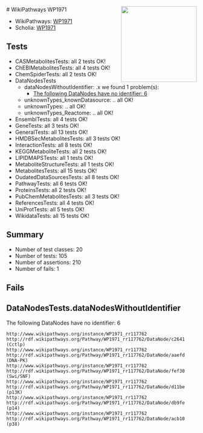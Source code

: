 <img style="float: right; width: 200px" src="https://upload.wikimedia.org/wikipedia/commons/thumb/8/83/Wplogo_with_text_500.png/640px-Wplogo_with_text_500.png" />
# WikiPathways WP1971

* WikiPathways: [WP1971](https://new.wikipathways.org/pathways/WP1971)
* Scholia: [WP1971](https://scholia.toolforge.org/wikipathways/WP1971)
## Tests
* CASMetabolitesTests: all 2 tests OK!
* ChEBIMetabolitesTests: all 4 tests OK!
* ChemSpiderTests: all 2 tests OK!
* DataNodesTests
    * dataNodesWithoutIdentifier: .x we found 1 problem(s):
        * [The following DataNodes have no identifier: 6](#d2d32fa5)
    * unknownTypes_knownDatasource: .. all OK!
    * unknownTypes: .. all OK!
    * unknownTypes_Reactome: .. all OK!
* EnsemblTests: all 4 tests OK!
* GeneTests: all 3 tests OK!
* GeneralTests: all 13 tests OK!
* HMDBSecMetabolitesTests: all 3 tests OK!
* InteractionTests: all 8 tests OK!
* KEGGMetaboliteTests: all 2 tests OK!
* LIPIDMAPSTests: all 1 tests OK!
* MetaboliteStructureTests: all 1 tests OK!
* MetabolitesTests: all 15 tests OK!
* OudatedDataSourcesTests: all 8 tests OK!
* PathwayTests: all 6 tests OK!
* ProteinsTests: all 2 tests OK!
* PubChemMetabolitesTests: all 3 tests OK!
* ReferencesTests: all 4 tests OK!
* UniProtTests: all 5 tests OK!
* WikidataTests: all 15 tests OK!


## Summary

* Number of test classes: 20
* Number of tests: 105
* Number of assertions: 210
* Number of fails: 1

## Fails

<a name="d2d32fa5" />

## DataNodesTests.dataNodesWithoutIdentifier

The following DataNodes have no identifier: 6
```
http://www.wikipathways.org/instance/WP1971_rr117762 http://rdf.wikipathways.org/Pathway/WP1971_rr117762/DataNode/c2641 (Cctlp)
http://www.wikipathways.org/instance/WP1971_rr117762 http://rdf.wikipathways.org/Pathway/WP1971_rr117762/DataNode/aaefd (DNA-PK)
http://www.wikipathways.org/instance/WP1971_rr117762 http://rdf.wikipathways.org/Pathway/WP1971_rr117762/DataNode/fef30 (Swi/SNF)
http://www.wikipathways.org/instance/WP1971_rr117762 http://rdf.wikipathways.org/Pathway/WP1971_rr117762/DataNode/d11be (p13K)
http://www.wikipathways.org/instance/WP1971_rr117762 http://rdf.wikipathways.org/Pathway/WP1971_rr117762/DataNode/db9fe (p14)
http://www.wikipathways.org/instance/WP1971_rr117762 http://rdf.wikipathways.org/Pathway/WP1971_rr117762/DataNode/acb10 (p38)
```

